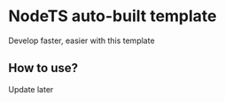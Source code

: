 # NodeTS auto-built template

Develop faster, easier with this template

## How to use?

Update later
